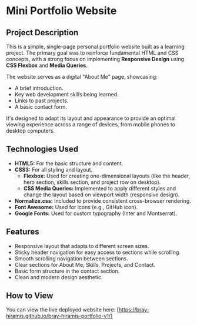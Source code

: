 # Mini Portfolio Website

## Project Description

This is a simple, single-page personal portfolio website built as a learning project. The primary goal was to reinforce fundamental HTML and CSS concepts, with a strong focus on implementing **Responsive Design** using **CSS Flexbox** and **Media Queries**.

The website serves as a digital "About Me" page, showcasing:
- A brief introduction.
- Key web development skills being learned.
- Links to past projects.
- A basic contact form.

It's designed to adapt its layout and appearance to provide an optimal viewing experience across a range of devices, from mobile phones to desktop computers.

## Technologies Used

* **HTML5:** For the basic structure and content.
* **CSS3:** For all styling and layout.
    * **Flexbox:** Used for creating one-dimensional layouts (like the header, hero section, skills section, and project row on desktop).
    * **CSS Media Queries:** Implemented to apply different styles and change the layout based on viewport width (responsive design).
* **Normalize.css:** Included to provide consistent cross-browser rendering.
* **Font Awesome:** Used for icons (e.g., GitHub icon).
* **Google Fonts:** Used for custom typography (Inter and Montserrat).

## Features

* Responsive layout that adapts to different screen sizes.
* Sticky header navigation for easy access to sections while scrolling.
* Smooth scrolling navigation between sections.
* Clear sections for About Me, Skills, Projects, and Contact.
* Basic form structure in the contact section.
* Clean and modern design aesthetic.

## How to View

You can view the live deployed website here:
[https://bray-hiramis.github.io/bray-hiramis-portfolio-v1/]
